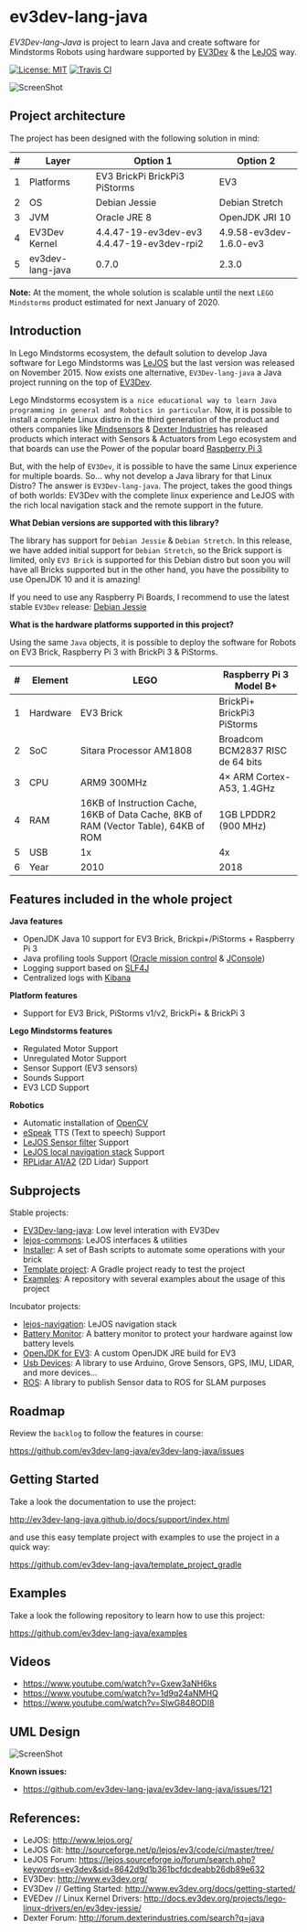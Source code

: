 # ev3dev-lang-java

*EV3Dev-lang-Java* is project to learn Java and create software for Mindstorms Robots using hardware supported by [EV3Dev](http://www.ev3dev.org/) 
& the [LeJOS](http://www.lejos.org/) way.

[![License: MIT](https://img.shields.io/badge/License-MIT-blue.svg)](/LICENSE)
[![Travis CI](https://travis-ci.org/ev3dev-lang-java/ev3dev-lang-java.svg?branch=develop)](https://travis-ci.org/ev3dev-lang-java/ev3dev-lang-java)

![ScreenShot](https://raw.githubusercontent.com/jabrena/ev3dev-lang-java/master/docs/images/theThreeAmigos.jpg)

## Project architecture

The project has been designed with the following solution in mind:

| # | Layer            | Option 1                                   | Option 2                |
|---|------------------|--------------------------------------------|-------------------------|
| 1 | Platforms        | EV3 BrickPi BrickPi3 PiStorms              | EV3                     |
| 2 | OS               | Debian Jessie                              | Debian Stretch          |
| 3 | JVM              | Oracle JRE 8                               | OpenJDK JRI 10          |
| 4 | EV3Dev Kernel    | 4.4.47-19-ev3dev-ev3 4.4.47-19-ev3dev-rpi2 | 4.9.58-ev3dev-1.6.0-ev3 |
| 5 | ev3dev-lang-java | 0.7.0                                      | 2.3.0                   |

**Note:** At the moment, the whole solution is scalable until the next `LEGO Mindstorms` product estimated 
for next January of 2020. 

## Introduction

In Lego Mindstorms ecosystem, the default solution to develop Java software for Lego Mindstorms 
was [LeJOS](http://www.lejos.org/) but the last version was released on November 2015.
Now exists one alternative, `EV3Dev-lang-java` a Java project running on the top of [EV3Dev](http://www.ev3dev.org/).  

Lego Mindstorms ecosystem is `a nice educational way to learn Java programming in general and Robotics in particular`. 
Now, it is possible to install a complete Linux distro in the third generation of the product and others companies like 
[Mindsensors](http://www.mindsensors.com/) & [Dexter Industries](https://www.dexterindustries.com/) has released products
 which interact with Sensors & Actuators from Lego ecosystem and that boards can use the Power of the popular board 
 [Raspberry Pi 3](https://www.raspberrypi.org/)
 
But, with the help of `EV3Dev`, it is possible to have the same Linux experience for multiple boards. 
So... why not develop a Java library for that Linux Distro? The answer is `EV3Dev-lang-java`. 
The project, takes the good things of both worlds: EV3Dev with the complete linux experience 
and LeJOS with the rich local navigation stack and the remote support in the future.

**What Debian versions are supported with this library?**

The library has support for `Debian Jessie` & `Debian Stretch`. 
In this release, we have added initial support for `Debian Stretch`, so the Brick support is limited,
only `EV3 Brick` is supported for this Debian distro but soon you will have all Bricks supported but 
in the other hand, you have the possibility to use OpenJDK 10 and it is amazing! 

If you need to use any Raspberry Pi Boards, I recommend to use the latest stable `EV3Dev` release: [Debian Jessie](http://www.ev3dev.org/downloads/)

**What is the hardware platforms supported in this project?**

Using the same `Java` objects, it is possible to deploy the software for Robots on EV3 Brick, Raspberry Pi 3 with BrickPi 3 & PiStorms.

| # | Element  | LEGO                                                                                     | Raspberry Pi 3 Model B+          |
|---|----------|------------------------------------------------------------------------------------------|----------------------------------|
| 1 | Hardware | EV3 Brick                                                                                | BrickPi+  BrickPi3 PiStorms      |
| 2 | SoC      | Sitara Processor AM1808                                                                  | Broadcom BCM2837 RISC de 64 bits |
| 3 | CPU      | ARM9 300MHz                                                                              | 4× ARM Cortex-A53, 1.4GHz        |
| 4 | RAM      | 16KB of Instruction Cache,  16KB of Data Cache,  8KB of RAM (Vector Table),  64KB of ROM | 1GB LPDDR2 (900 MHz)             |
| 5 | USB      | 1x                                                                                       | 4x                               |
| 6 | Year     | 2010                                                                                     | 2018                             |

## Features included in the whole project

**Java features**

* OpenJDK Java 10 support for EV3 Brick, Brickpi+/PiStorms + Raspberry Pi 3
* Java profiling tools Support ([Oracle mission control](http://www.oracle.com/technetwork/java/javaseproducts/mission-control/java-mission-control-1998576.html) & [JConsole](http://docs.oracle.com/javase/7/docs/technotes/guides/management/jconsole.html))
* Logging support based on [SLF4J](https://www.slf4j.org/)
* Centralized logs with [Kibana](https://www.elastic.co/products/kibana)

**Platform features**

* Support for EV3 Brick, PiStorms v1/v2, BrickPi+ & BrickPi 3

**Lego Mindstorms features**

* Regulated Motor Support
* Unregulated Motor Support
* Sensor Support (EV3 sensors)
* Sounds Support
* EV3 LCD Support

**Robotics**

* Automatic installation of [OpenCV](http://opencv.org/)
* [eSpeak](http://espeak.sourceforge.net/) TTS (Text to speech) Support
* [LeJOS Sensor filter](http://sourceforge.net/p/lejos/wiki/Sensor%20Framework/) Support
* [LeJOS local navigation stack](https://github.com/ev3dev-lang-java/lejos-navigation) Support
* [RPLidar A1/A2](https://github.com/ev3dev-lang-java/usb-devices) (2D Lidar) Support

## Subprojects
  
Stable projects:
 
- [EV3Dev-lang-java](https://github.com/ev3dev-lang-java/ev3dev-lang-java): Low level interation with EV3Dev
- [lejos-commons](https://github.com/ev3dev-lang-java/lejos-commons): LeJOS interfaces & utilities
- [Installer](https://github.com/ev3dev-lang-java/installer): A set of Bash scripts to automate some operations with your brick
- [Template project](https://github.com/ev3dev-lang-java/template_project_gradle): A Gradle project ready to test the project
- [Examples](https://github.com/ev3dev-lang-java/examples): A repository with several examples about the usage of this project

Incubator projects:

- [lejos-navigation](https://github.com/ev3dev-lang-java/lejos-navigation): LeJOS navigation stack
- [Battery Monitor](https://github.com/ev3dev-lang-java/batteryMonitor): A battery monitor to protect your hardware against low battery levels
- [OpenJDK for EV3](https://github.com/ev3dev-lang-java/openjdk-ev3): A custom OpenJDK JRE build for EV3
- [Usb Devices](https://github.com/ev3dev-lang-java/usb-devices): A library to use Arduino, Grove Sensors, GPS, IMU, LIDAR, and more devices...
- [ROS](https://github.com/ev3dev-lang-java/ros): A library to publish Sensor data to ROS for SLAM purposes

## Roadmap

Review the `backlog` to follow the features in course:

https://github.com/ev3dev-lang-java/ev3dev-lang-java/issues

## Getting Started

Take a look the documentation to use the project:

http://ev3dev-lang-java.github.io/docs/support/index.html

and use this easy template project with examples to use the project in a quick way:

https://github.com/ev3dev-lang-java/template_project_gradle

## Examples

Take a look the following repository to learn how to use this project:

https://github.com/ev3dev-lang-java/examples

## Videos

- https://www.youtube.com/watch?v=Gxew3aNH6ks
- https://www.youtube.com/watch?v=1d9q24aNMHQ
- https://www.youtube.com/watch?v=SIwG848ODI8

## UML Design

![ScreenShot](https://github.com/ev3dev-lang-java/ev3dev-lang-java/raw/develop/docs/uml/graph.png)

**Known issues:**

- https://github.com/ev3dev-lang-java/ev3dev-lang-java/issues/121

## References:

* LeJOS: http://www.lejos.org/
* LeJOS Git: http://sourceforge.net/p/lejos/ev3/code/ci/master/tree/ 
* LeJOS Forum: https://lejos.sourceforge.io/forum/search.php?keywords=ev3dev&sid=8642d9d1b361bcfdcdeabb26db89e632
* EV3Dev: http://www.ev3dev.org/
* EV3Dev // Getting Started: http://www.ev3dev.org/docs/getting-started/
* EVEDev // Linux Kernel Drivers: http://docs.ev3dev.org/projects/lego-linux-drivers/en/ev3dev-jessie/
* Dexter Forum: http://forum.dexterindustries.com/search?q=java

